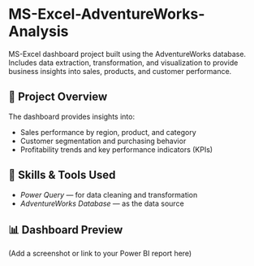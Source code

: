 # MS-Excel-AdventureWorks-Analysis
MS-Excel dashboard project built using the AdventureWorks database. Includes data extraction, transformation, and visualization to provide business insights into sales, products, and customer performance.
## 🚀 Project Overview
The dashboard provides insights into:
- Sales performance by region, product, and category
- Customer segmentation and purchasing behavior
- Profitability trends and key performance indicators (KPIs)

## 🧠 Skills & Tools Used
- *Power Query* — for data cleaning and transformation  
- *AdventureWorks Database* — as the data source  

## 📊 Dashboard Preview
(Add a screenshot or link to your Power BI report here)

